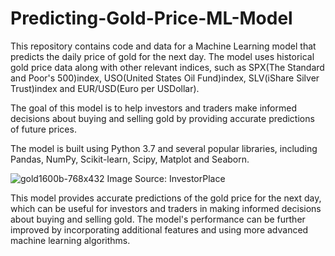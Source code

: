 # Predicting-Gold-Price-ML-Model
This repository contains code and data for a Machine Learning model that predicts the daily price of gold for the next day. The model uses historical gold price data along with other relevant indices, such as SPX(The Standard and Poor's 500)index, USO(United States Oil Fund)index, SLV(iShare Silver Trust)index and EUR/USD(Euro per USDollar).

The goal of this model is to help investors and traders make informed decisions about buying and selling gold by providing accurate predictions of future prices.

The model is built using Python 3.7 and several popular libraries, including Pandas, NumPy, Scikit-learn, Scipy, Matplot and Seaborn.

![gold1600b-768x432](https://user-images.githubusercontent.com/113631907/229588396-af92f0c8-0f41-43ec-a837-1b4e316f5413.jpg)
Image Source: InvestorPlace

This model provides accurate predictions of the gold price for the next day, which can be useful for investors and traders in making informed decisions about buying and selling gold. The model's performance can be further improved by incorporating additional features and using more advanced machine learning algorithms.
